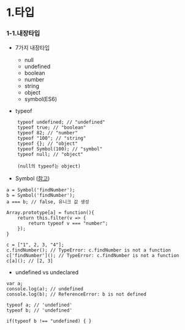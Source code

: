 # 1.타입
### 1-1.내장타입
- 7가지 내장타입
    * null
    * undefined
    * boolean
    * number
    * string
    * object
    * symbol(ES6)

- typeof
```
    typeof undefined; // "undefined"
    typeof true; // "boolean"
    typeof 82; // "number"
    typeof "100"; // "string"
    typeof {}; // "object"
    typeof Symbol(100); // "symbol"
    typeof null; // "object"
```
        (null의 typeof는 object)

- Symbol ([참고](https://medium.com/@hyunwoojo/javascript-symbol-%EC%97%90-%EB%8C%80%ED%95%B4%EC%84%9C-6aa5903fb6f1))
```
a = Symbol('findNumber');
b = Symbol('findNumber');
a === b; // false, 유니크 값 생성

Array.prototype[a] = function(){
    return this.filter(v => {
        return typeof v === "number";
    });
}

c = ["1", 2, 3, "4"];
c.findNumber(); // TypeError: c.findNumber is not a function
c['findNumber'](); // TypeError: c.findNumber is not a function
c[a](); // [2, 3]
```

- undefined vs undeclared
```
var a;
console.log(a); // undefined
console.log(b); // ReferenceError: b is not defined

typeof a; // 'undefined'
typeof b; // 'undefined'

if(typeof b !== "undefined) { }
```
